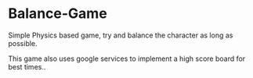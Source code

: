 # Balance-Game

Simple Physics based game, try and balance the character as long as possible.

This game also uses google services to implement a high score board for best times..
